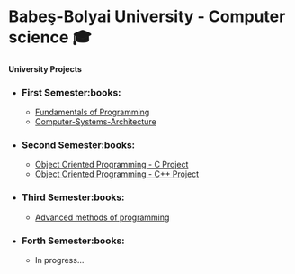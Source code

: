 # Babeş-Bolyai University - Computer science :mortar_board:
<h4>University Projects</h4>
<ul>
  <li>
    <h3>First Semester:books:</h3>
    <ul>
      <li><a href="https://github.com/GXG99/Toy_Console_MoneyManager">Fundamentals of Programming</a></li>
      <li><a href="https://github.com/GXG99/Computer-Systems-Architecture-Course"> Computer-Systems-Architecture</a></li>
    </ul>
  </li>
  <li>
    <h3>Second Semester:books:</h3>
    <ul>
      <li><a href="https://github.com/GXG99/Family-Budget-Manager">Object Oriented Programming - C Project</a></li>
      <li><a href="https://github.com/GXG99/Library-Manager">Object Oriented Programming - C++ Project</a></li>
    </ul>
  </li>
  <li>
    <h3>Third Semester:books:</h3>
    <ul>
      <li><a href="https://github.com/GXG99/Java_Toy_Social_Network">Advanced methods of programming</a></li>
    </ul>
  </li>
  <li>
    <h3>Forth Semester:books:</h3>
    <ul>
      <li>In progress...</li>
    </ul>
  </li>
</ul>
